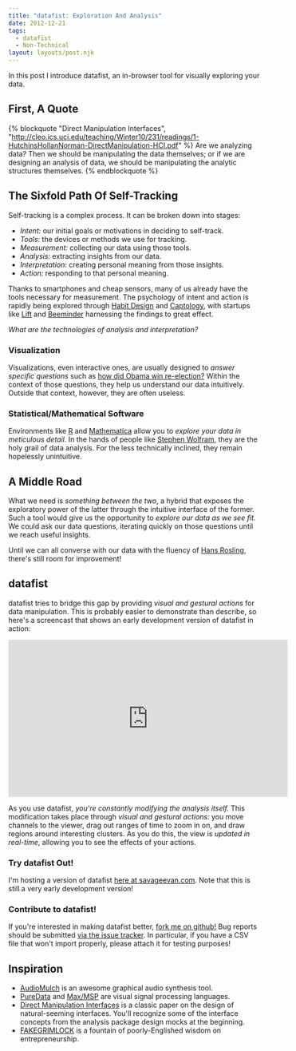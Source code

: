 ```yaml
---
title: "datafist: Exploration And Analysis"
date: 2012-12-21
tags:
  - datafist
  - Non-Technical
layout: layouts/post.njk
---
```


In this post I introduce datafist, an in-browser tool for visually exploring
your data.

<!-- more -->

## First, A Quote

{% blockquote "Direct Manipulation Interfaces", "http://cleo.ics.uci.edu/teaching/Winter10/231/readings/1-HutchinsHollanNorman-DirectManipulation-HCI.pdf" %}
Are we analyzing data? Then we should be manipulating the data themselves; or if we are designing an analysis of data, we should be manipulating the analytic structures themselves.
{% endblockquote %}

## The Sixfold Path Of Self-Tracking

Self-tracking is a complex process. It can be broken down into stages:

- *Intent:* our initial goals or motivations in deciding to self-track.
- *Tools:* the devices or methods we use for tracking.
- *Measurement:* collecting our data using those tools.
- *Analysis:* extracting insights from our data.
- *Interpretation:* creating personal meaning from those insights.
- *Action:* responding to that personal meaning.

Thanks to smartphones and cheap sensors, many of us already have the tools
necessary for measurement. The psychology of intent and action is rapidly
being explored through [Habit Design](http://www.meetup.com/habitdesign/) and [Captology](http://captology.stanford.edu/), with
startups like [Lift](http://lift.do/) and [Beeminder](https://www.beeminder.com/) harnessing the findings
to great effect.

*What are the technologies of analysis and interpretation?*

### Visualization

Visualizations, even interactive ones, are usually designed to *answer
specific questions* such as [how did Obama win re-election?](http://www.nytimes.com/interactive/2012/11/07/us/politics/obamas-diverse-base-of-support.html)
Within the context of those questions, they help us understand our data
intuitively. Outside that context, however, they are often useless.

### Statistical/Mathematical Software

Environments like [R](http://www.r-project.org/) and [Mathematica](http://www.wolfram.com/mathematica/) allow you to *explore
your data in meticulous detail.* In the hands of people like
[Stephen Wolfram](http://blog.stephenwolfram.com/2012/03/the-personal-analytics-of-my-life/), they are the holy grail of data analysis. For the
less technically inclined, they remain hopelessly unintuitive.

## A Middle Road

What we need is *something between the two*, a hybrid that exposes the
exploratory power of the latter through the intuitive interface of the former.
Such a tool would give us the opportunity to *explore our data as we see fit.*
We could ask our data questions, iterating quickly on those questions until
we reach useful insights.

Until we can all converse with our data with the fluency of [Hans Rosling](http://www.ted.com/talks/hans_rosling_the_good_news_of_the_decade.html),
there's still room for improvement!

## datafist

datafist tries to bridge this gap by providing *visual and gestural actions*
for data manipulation. This is probably easier to demonstrate than describe,
so here's a screencast that shows an early development version of datafist
in action:

<div markdown="0">
  <iframe width="560" height="315" src="http://www.youtube.com/embed/ypitHPXKa8M" frameborder="0" allowfullscreen></iframe>
</div>

As you use datafist, *you're constantly modifying the analysis itself.*
This modification takes place through *visual and gestural actions:* you
move channels to the viewer, drag out ranges of time to zoom in on, and draw
regions around interesting clusters. As you do this, the view is
*updated in real-time*, allowing you to see the effects of your actions.

### Try datafist Out!

I'm hosting a version of datafist [here at savageevan.com](http://datafist.savageevan.com).
Note that this is still a very early development version!

### Contribute to datafist!

If you're interested in making datafist better, [fork me on github!](https://github.com/candu/datafist)
Bug reports should be submitted [via the issue tracker](https://github.com/candu/datafist/issues).
In particular, if you have a CSV file that won't import properly, please attach
it for testing purposes!

## Inspiration

- [AudioMulch](http://www.audiomulch.com/) is an awesome graphical audio synthesis tool.
- [PureData](http://puredata.info/) and [Max/MSP](http://cycling74.com/products/max/) are visual signal processing languages.
- [Direct Manipulation Interfaces](http://cleo.ics.uci.edu/teaching/Winter10/231/readings/1-HutchinsHollanNorman-DirectManipulation-HCI.pdf) is a classic paper on the design of
  natural-seeming interfaces. You'll recognize some of the interface concepts
  from the analysis package design mocks at the beginning.
- [FAKEGRIMLOCK](http://www.startuplessonslearned.com/2011/11/startup-is-vision.html) is a fountain of poorly-Englished wisdom on
  entrepreneurship.
